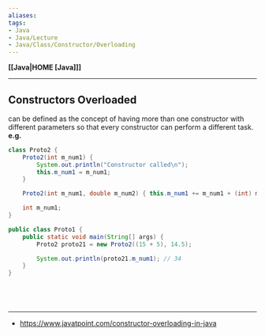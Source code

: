 ```yaml
---
aliases:
tags:
- Java
- Java/Lecture
- Java/Class/Constructor/Overloading
---
```

**[[Java|HOME [Java]]]**

---
## Constructors Overloaded
can be defined as the concept of having more than one constructor with different parameters so that every constructor can perform a different task.
**e.g.**
```java
class Proto2 {
    Proto2(int m_num1) {
        System.out.println("Constructor called\n");
        this.m_num1 = m_num1;
    }

    Proto2(int m_num1, double m_num2) { this.m_num1 += m_num1 + (int) m_num2; }

    int m_num1;
}

public class Proto1 {
    public static void main(String[] args) {
        Proto2 proto21 = new Proto2((15 + 5), 14.5);

        System.out.println(proto21.m_num1); // 34
    }
}
```

<br>

# 
---
- https://www.javatpoint.com/constructor-overloading-in-java